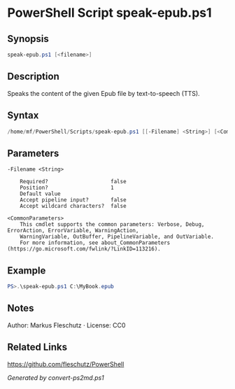 # PowerShell Script speak-epub.ps1

## Synopsis
```powershell
speak-epub.ps1 [<filename>]
```

## Description
Speaks the content of the given Epub file by text-to-speech (TTS).

## Syntax
```powershell
/home/mf/PowerShell/Scripts/speak-epub.ps1 [[-Filename] <String>] [<CommonParameters>]
```

## Parameters

```
-Filename <String>
    
    Required?                    false
    Position?                    1
    Default value                
    Accept pipeline input?       false
    Accept wildcard characters?  false
```

```
<CommonParameters>
    This cmdlet supports the common parameters: Verbose, Debug, ErrorAction, ErrorVariable, WarningAction, 
    WarningVariable, OutBuffer, PipelineVariable, and OutVariable.
    For more information, see about_CommonParameters (https://go.microsoft.com/fwlink/?LinkID=113216).
```

## Example
```powershell
PS>.\speak-epub.ps1 C:\MyBook.epub
```


## Notes
Author: Markus Fleschutz · License: CC0

## Related Links
https://github.com/fleschutz/PowerShell

*Generated by convert-ps2md.ps1*
